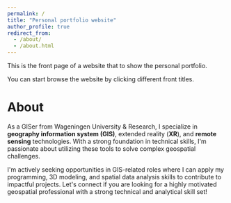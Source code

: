 ```yaml
---
permalink: /
title: "Personal portfolio website"
author_profile: true
redirect_from: 
  - /about/
  - /about.html
---
```

This is the front page of a website that to show the personal portfolio.

You can start browse the website by clicking different front titles.

About
=====

As a GISer from Wageningen University & Research, I specialize in **geography information system (GIS)**, extended reality (**XR**), and **remote sensing** technologies. With a strong foundation in technical skills, I'm passionate about utilizing these tools to solve complex geospatial challenges.

I'm actively seeking opportunities in GIS-related roles where I can apply my programming, 3D modeling, and spatial data analysis skills to contribute to impactful projects. Let's connect if you are looking for a highly motivated geospatial professional with a strong technical and analytical skill set!
